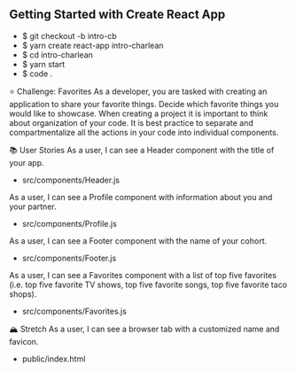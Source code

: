 ## Getting Started with Create React App

- $ git checkout -b intro-cb
- $ yarn create react-app intro-charlean
- $ cd intro-charlean
- $ yarn start
- $ code .


⭐️ Challenge: Favorites
As a developer, you are tasked with creating an application to share your favorite things. Decide which favorite things you would like to showcase. When creating a project it is important to think about organization of your code. It is best practice to separate and compartmentalize all the actions in your code into individual components.

📚 User Stories
As a user, I can see a Header component with the title of your app.
- src/components/Header.js

As a user, I can see a Profile component with information about you and your partner.
- src/components/Profile.js

As a user, I can see a Footer component with the name of your cohort.
- src/components/Footer.js

As a user, I can see a Favorites component with a list of top five favorites (i.e. top five favorite TV shows, top five favorite songs, top five favorite taco shops).
- src/components/Favorites.js

🏔 Stretch
As a user, I can see a browser tab with a customized name and favicon.
- public/index.html